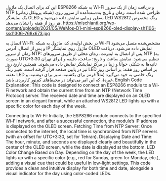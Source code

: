 
این کد برای اتصال یک ماژول ESP8266 به شبکه Wi-Fi و دریافت زمان از یک سرور NTP (شبکه پروتکل زمانی) طراحی شده است. زمان و تاریخ به‌دست‌آمده از سرور روی یک نمایشگر OLED به‌طور زیبایی نمایش داده می‌شود و LED WS2812 رنگ مخصوص هر روز از هفته را نشان می‌دهد.
https://mischianti.org/wp-content/uploads/2021/05/WeMos-D1-mini-esp8266-oled-display-sh1106-ssd1306-768x673.jpg

اتصال به Wi-Fi: در بخش اولیه‌ی کد، ماژول به شبکه Wi-Fi مشخص‌شده متصل می‌شود و پس از اتصال، آدرس IP ماژول روی نمایشگر OLED نمایش داده می‌شود.
دریافت زمان از سرور NTP: پس از اتصال به اینترنت، زمان محلی از طریق سرورهای NTP (به صورت UTC+3:30 برای تهران) تنظیم می‌شود.
نمایش ساعت و تاریخ: ساعت، دقیقه و ثانیه‌ها به شکلی خوانا و زیبا در مرکز نمایشگر نمایش داده می‌شوند. همچنین تاریخ روز نیز در پایین صفحه قرار گرفته است.
تغییر رنگ LED بر اساس روز هفته: بر اساس روز هفته، LED رنگ خاصی به خود می‌گیرد (مثلاً قرمز برای یکشنبه، سبز برای دوشنبه، و غیره)، که این امر می‌تواند در محیط‌های کم‌نور کاربردی باشد.
English Code Explanation:
This code is designed to connect an ESP8266 module to a Wi-Fi network and obtain the current time from an NTP (Network Time Protocol) server. The received date and time are displayed on an OLED screen in an elegant format, while an attached WS2812 LED lights up with a specific color for each day of the week.

Connecting to Wi-Fi: Initially, the ESP8266 module connects to the specified Wi-Fi network, and after a successful connection, the module’s IP address is displayed on the OLED screen.
Fetching Time from NTP Server: Once connected to the internet, the local time is synchronized from NTP servers (with an offset for UTC+3:30, set for Tehran).
Displaying Date and Time: The hour, minute, and seconds are displayed clearly and beautifully in the center of the OLED screen, while the date is displayed at the bottom.
LED Color Change Based on Day: Depending on the day of the week, the LED lights up with a specific color (e.g., red for Sunday, green for Monday, etc.), adding a visual cue that could be useful in low-light settings.
This code provides a clean and intuitive display for both time and date, alongside a visual indicator for the day using color-coded LEDs.
